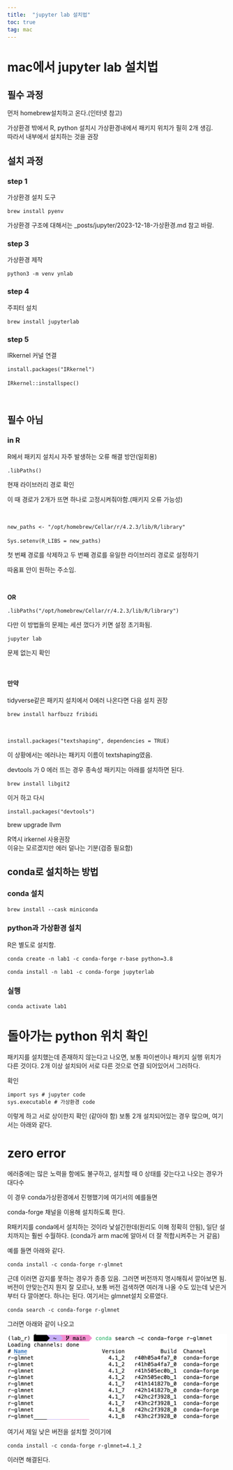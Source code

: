 ```yaml
---
title:  "jupyter lab 설치법"
toc: true
tag: mac
---
```


# mac에서 jupyter lab 설치법

## 필수 과정

먼저 homebrew설치하고 온다.(인터넷 참고)

가상환경 밖에서 R, python 설치시 가상환경내에서 패키지 위치가 필히 2개 생김.<br>
따라서 내부에서 설치하는 것을 권장


## 설치 과정

### step 1
가상환경 설치 도구

```
brew install pyenv
```

가상환경 구조에 대해서는 _posts/jupyter/2023-12-18-가상환경.md 참고 바람.

### step 3
가상환경 제작

```
python3 -m venv ynlab
```

### step 4
주피터 설치

```
brew install jupyterlab
```

### step 5
IRkernel 커널 연결

```
install.packages("IRkernel")

IRkernel::installspec()
```

<br>

## 필수 아님

### in R
R에서 패키지 설치시 자주 발생하는 오류 해결 방안(일회용)


```
.libPaths()
```
현재 라이브러리 경로 확인<br>

이 때 경로가 2개가 뜨면 하나로 고정시켜줘야함.(패키지 오류 가능성)<br>

<br>

```
new_paths <- "/opt/homebrew/Cellar/r/4.2.3/lib/R/library"

Sys.setenv(R_LIBS = new_paths)
```
첫 번째 경로를 삭제하고 두 번째 경로를 유일한 라이브러리 경로로 설정하기<br>

따옴표 안이 원하는 주소임.

<br>

**OR**

```
.libPaths("/opt/homebrew/Cellar/r/4.2.3/lib/R/library")
```

다만 이 방법들의 문제는 세션 껐다가 키면 설정 초기화됨.

```
jupyter lab
```
문제 없는지 확인

<br>

#### 만약

tidyverse같은 패키지 설치에서 0에러 나온다면 다음 설치 권장

```
brew install harfbuzz fribidi
```

<br>

```
install.packages("textshaping", dependencies = TRUE)
```

이 상황에서는 에러나는 패키지 이름이 textshaping였음.



devtools 가 0 에러 뜨는 경우 종속성 패키지는 아래를 설치하면 된다.

```
brew install libgit2
```

이거 하고 다시 

```
install.packages("devtools")
```


brew upgrade llvm



R역시 irkernel 사용권장<br>
이유는 모르겠지만 에러 덜나는 기분(검증 필요함)

## conda로 설치하는 방법


### conda 설치

```
brew install --cask miniconda
```

### python과 가상환경 설치
R은 별도로 설치함.<br>

```
conda create -n lab1 -c conda-forge r-base python=3.8
```


```
conda install -n lab1 -c conda-forge jupyterlab
```


### 실행


```
conda activate lab1
```


# 돌아가는 python 위치 확인

패키지를 설치했는데 존재하지 않는다고 나오면, 보통 파이썬이나 패키지 실행 위치가 다른 것이다. 2개 이상 설치되어 서로 다른 것으로 연결 되어있어서 그러하다.

확인 
```
import sys # jupyter code
sys.executable # 가상환경 code
```

이렇게 하고 서로 상이한지 확인
(같아야 함)
보통 2개 설치되어있는 경우 많으며, 여기서는 아래와 같다.


# zero error

에러중에는 많은 노력을 함에도 불구하고, 설치할 때 0 상태를 갖는다고 나오는 경우가 대다수

이 경우 conda가상환경에서 진행했기에 여기서의 예를들면

conda-forge 채널을 이용해 설치하도록 한다.

R패키지를 conda에서 설치하는 것이라 낯설긴한데(원리도 이해 정확히 안됨), 일단 설치까지는 훨씬 수월하다. (conda가 arm mac에 알아서 더 잘 적합시켜주는 거 같음)

예를 들면 아래와 같다.

```
conda install -c conda-forge r-glmnet
```

근데 이러면 감지를 못하는 경우가 종종 있음.
그러면 버전까지 명시해줘서 깔아보면 됨. 버전이 안맞는건지 뭔지 잘 모르나, 보통 버전 검색하면 여러개 나올 수도 있는데 낮은거부터 다 깔아본다. 하나는 된다.
여기서는 glmnet설치 오류였다.


```
conda search -c conda-forge r-glmnet

```

그러면 아래와 같이 나오고

![img](/assets/images/r_1225_1.png)


여기서 제일 낮은 버전을 설치할 것이기에



```
conda install -c conda-forge r-glmnet=4.1_2
```

이러면 해결된다.
